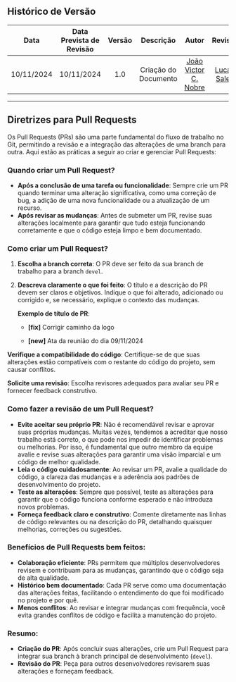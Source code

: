 ## Histórico de Versão

|    Data    | Data Prevista de Revisão | Versão |          Descrição           |                   Autor                    |                Revisor                 |
| :--------: | :----------------------: | :----: | :--------------------------: | :----------------------------------------: | :------------------------------------: |
| 10/11/2024 |        10/11/2024        |  1.0   |     Criação do Documento     |  [João Victor C. Nobre](https://github.com/Gam13)   |          [Lucas Sales](https://github.com/Lux-Sales)                            |

---

## Diretrizes para Pull Requests

Os Pull Requests (PRs) são uma parte fundamental do fluxo de trabalho no Git, permitindo a revisão e a integração das alterações de uma branch para outra. Aqui estão as práticas a seguir ao criar e gerenciar Pull Requests:

### Quando criar um Pull Request?
- **Após a conclusão de uma tarefa ou funcionalidade**: Sempre crie um PR quando terminar uma alteração significativa, como uma correção de bug, a adição de uma nova funcionalidade ou a atualização de um recurso.
- **Após revisar as mudanças**: Antes de submeter um PR, revise suas alterações localmente para garantir que tudo esteja funcionando corretamente e que o código esteja limpo e bem documentado.

### Como criar um Pull Request?
1. **Escolha a branch correta**: O PR deve ser feito da sua branch de trabalho para a branch `devel`.
2. **Descreva claramente o que foi feito**: O título e a descrição do PR devem ser claros e objetivos. Indique o que foi alterado, adicionado ou corrigido e, se necessário, explique o contexto das mudanças.
   
   **Exemplo de título de PR**:
   
   - **[fix]** Corrigir caminho da logo

   - **[new]** Ata da reunião do dia 09/11/2024

**Verifique a compatibilidade do código**: Certifique-se de que suas alterações estão compatíveis com o restante do código do projeto, sem causar conflitos.

**Solicite uma revisão**: Escolha revisores adequados para avaliar seu PR e fornecer feedback construtivo.

### Como fazer a revisão de um Pull Request?
- **Evite aceitar seu próprio PR**: Não é recomendável revisar e aprovar suas próprias mudanças. Muitas vezes, tendemos a acreditar que nosso trabalho está correto, o que pode nos impedir de identificar problemas ou melhorias. Por isso, é fundamental que outro membro da equipe avalie e revise suas alterações para garantir uma visão imparcial e um código de melhor qualidade.
- **Leia o código cuidadosamente**: Ao revisar um PR, avalie a qualidade do código, a clareza das mudanças e a aderência aos padrões de desenvolvimento do projeto.
- **Teste as alterações**: Sempre que possível, teste as alterações para garantir que o código funciona conforme esperado e não introduza novos problemas.
- **Forneça feedback claro e construtivo**: Comente diretamente nas linhas de código relevantes ou na descrição do PR, detalhando quaisquer melhorias, correções ou sugestões.

### Benefícios de Pull Requests bem feitos:
- **Colaboração eficiente**: PRs permitem que múltiplos desenvolvedores revisem e contribuam para as mudanças, garantindo que o código seja de alta qualidade.
- **Histórico bem documentado**: Cada PR serve como uma documentação das alterações feitas, facilitando o entendimento do que foi modificado no projeto e por quê.
- **Menos conflitos**: Ao revisar e integrar mudanças com frequência, você evita grandes conflitos de código e facilita a manutenção do projeto.

### Resumo:
- **Criação do PR**: Após concluir suas alterações, crie um Pull Request para integrar sua branch à branch principal de desenvolvimento (`devel`).
- **Revisão do PR**: Peça para outros desenvolvedores revisarem suas alterações e forneçam feedback.
